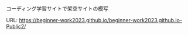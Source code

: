 コーディング学習サイトで架空サイトの模写

URL: https://beginner-work2023.github.io/beginner-work2023.github.io-Public2/
